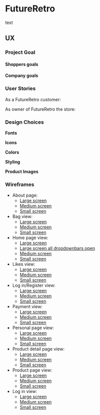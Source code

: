 # FutureRetro

text 

## UX
### Project Goal

#### Shoppers goals

#### Company goals

### User Stories

As a FutureRetro customer:

As owner of FutureRetro the store:

### Design Choices

**Fonts**

**Icons**

**Colors**

**Styling**

**Product Images**

### Wireframes

* About page:
    * [Large screen](https://ibb.co/5M8mwWJ)
    * [Medium screen](#)
    * [Small screen](#)
* Bag view:
    * [Large screen](https://ibb.co/42dwyXr)
    * [Medium screen]()
    * [Small screen]()
* Home page view:
    * [Large screen](https://ibb.co/TKZBJng)
    * [Large screen all dropdownbars open](https://ibb.co/tZ0B9YP)
    * [Medium screen](https://ibb.co/nfvFt6k)
    * [Small screen](https://ibb.co/fDWTCTb)
* Likes view:
    * [Large screen](https://ibb.co/hL7yxcm)
    * [Medium screen](#)
    * [Small screen](#)
* Log in/Register view:
    * [Large screen](https://ibb.co/CM8jzBB)
    * [Medium screen](https://ibb.co/K69Y0g6)
    * [Small screen](https://ibb.co/fdZnpRY)
* Payment view:
    * [Large screen](https://ibb.co/qW80Cpj)
    * [Medium screen](#)
    * [Small screen](#)
* Personal page view:
    * [Large screen](https://ibb.co/1zYgn64)
    * [Medium screen](#)
    * [Small screen](#)
* Product detail page view:
    * [Large screen](https://ibb.co/pyyVQ9h)
    * [Medium screen](https://ibb.co/4MSNwmr)
    * [Small screen](https://ibb.co/Rcqgg12)
* Product page view:
    * [Large screen](https://ibb.co/3Ts31Yn)
    * [Medium screen](https://ibb.co/ZJRMSbs)
    * [Small screen](https://ibb.co/QcH27mt)
* Log in view:
    * [Large screen]()
    * [Medium screen]()
    * [Small screen]()

